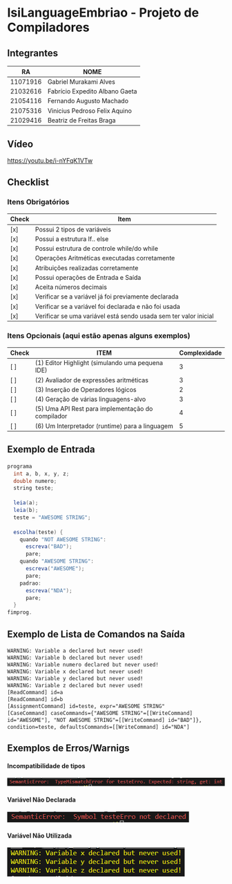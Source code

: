 # IsiLanguageEmbriao - Projeto de Compiladores

## Integrantes

| RA | NOME |
|---|---|
| 11071916 | Gabriel Murakami Alves |
| 21032616 | Fabrício Expedito Albano Gaeta |
| 21054116 | Fernando Augusto Machado |
| 21075316 | Vinicius Pedroso Felix Aquino |
| 21029416 | Beatriz de Freitas Braga |

## Vídeo

<https://youtu.be/i-nYFqK1VTw>

## Checklist

### Itens Obrigatórios
| Check | Item |
|---|---|
|[x]| Possui 2 tipos de variáveis |
|[x]| Possui a estrutura If.. else |
|[x]| Possui estrutura de controle while/do while |
|[x]| Operações Aritméticas executadas corretamente |
|[x]| Atribuições realizadas corretamente |
|[x]| Possui operações de Entrada e Saída |
|[x]| Aceita números decimais |
|[x]| Verificar se a variável já foi previamente declarada |
|[x]| Verificar se a variável foi declarada e não foi usada |
|[x]| Verificar se uma variável está sendo usada sem ter valor inicial |

### Itens Opcionais (aqui estão apenas alguns exemplos)
| Check |ITEM|Complexidade|
|---|---|---|
|[ ]| (1) Editor Highlight (simulando uma pequena IDE) | 3
|[ ]| (2) Avaliador de expressões aritméticas | 3
|[ ]| (3) Inserção de Operadores lógicos | 2
|[ ]| (4) Geração de várias linguagens-alvo | 3
|[ ]| (5) Uma API Rest para implementação do compilador | 4
|[ ]| (6) Um Interpretador (runtime) para a linguagem | 5

## Exemplo de Entrada

```Java
programa
  int a, b, x, y, z;
  double numero;
  string teste;

  leia(a);
  leia(b);
  teste = "AWESOME STRING";

  escolha(teste) {
    quando "NOT AWESOME STRING":
      escreva("BAD");
      pare;
    quando "AWESOME STRING":
      escreva("AWESOME");
      pare;
    padrao:
      escreva("NDA");
      pare;
  }
fimprog.
```

## Exemplo de Lista de Comandos na Saída
```Shell
WARNING: Variable a declared but never used!
WARNING: Variable b declared but never used!
WARNING: Variable numero declared but never used!
WARNING: Variable x declared but never used!
WARNING: Variable y declared but never used!
WARNING: Variable z declared but never used!
[ReadCommand] id=a
[ReadCommand] id=b
[AssignmentCommand] id=teste, expr="AWESOME STRING"
[CaseCommand] caseCommands={"AWESOME STRING"=[[WriteCommand] id="AWESOME"], "NOT AWESOME STRING"=[[WriteCommand] id="BAD"]}, condition=teste, defaultsCommands=[[WriteCommand] id="NDA"]
```

## Exemplos de Erros/Warnigs

#### Incompatibilidade de tipos

![](images/type_mismatch_error.png)

#### Variável Não Declarada

![](images/not_declared_error.png)

#### Variável Não Utilizada

![](images/not_used_warning.png)
